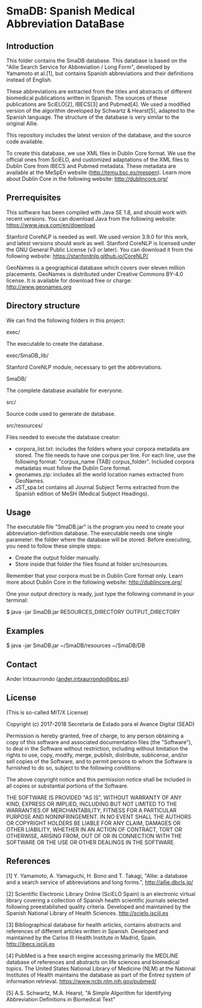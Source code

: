 # SmaDB: Spanish Medical Abbreviation DataBase

## Introduction

This folder contains the SmaDB database. This database is based on the "Allie Search Service for Abbreviation / Long Form", developed by Yamamoto et al.[1], but contains Spanish abbreviations and their definitions instead of English.

These abbreviations are extracted from the titles and abstracts of different biomedical publications written in Spanish. The sources of these publications are SciELO[2], IBECS[3] and Pubmed[4]. We used a modified version of the algorithm developed by Schwartz & Hearst[5], adapted to the Spanish language. The structure of the database is very similar to the original Allie.

This repository includes the latest version of the database, and the source code available.

To create this database, we use XML files in Dublin Core format. We use the official ones from SciELO, and customized adaptations of the XML files to Dublin Core from IBECS and Pubmed metadata. These metadata are available at the MeSpEn website (http://temu.bsc.es/mespen). Learn more about Dublin Core in the following website: http://dublincore.org/

## Prerrequisites

This software has been compiled with Java SE 1.8, and should work with recent versions. You can download Java from the following website: https://www.java.com/en/download

Stanford CoreNLP is needed as well. We used version 3.9.0 for this work, and latest versions should work as well. Stanford CoreNLP is licensed under the GNU General Public License (v3 or later). You can download it from the following website: https://stanfordnlp.github.io/CoreNLP/

GeoNames is a geographical database which covers over eleven million placements. GeoNames is distributed under Creative Commons BY-4.0 license. It is available for download free or charge: http://www.geonames.org

## Directory structure

We can find the following folders in this project:

exec/

The executable to create the database.

exec/SmaDB_lib/

Stanford CoreNLP module, necessary to get the abbreviations.

SmaDB/

The complete database available for everyone.

src/

Source code used to generate de database.

src/resources/

Files needed to execute the database creator:
- corpora_list.txt: includes the folders where your corpora metadata are stored. The file needs to have one corpus per line. For each line, use the following format: "corpus_name {TAB} corpus_folder". Included corpora metadatas must follow the Dublin Core format.
- geonames.zip: includes all the world location names extracted from GeoNames.
- JST_spa.txt contains all Journal Subject Terms extracted from the Spanish edition of MeSH (Medical Subject Headings). 

## Usage

The executable file "SmaDB.jar" is the program you need to create your abbreviation-definition database. The executable needs one single parameter: the folder where the database will be stored. Before executing, you need to follow these simple steps:
- Create the output folder manually.
- Store inside that folder the files found at folder src/resources.

Remember that your corpora must be in Dublin Core format only. Learn more about Dublin Core in the following website: http://dublincore.org/

One your output directory is ready, just type the following command in your terminal:

$ java -jar SmaDB.jar RESOURCES_DIRECTORY OUTPUT_DIRECTORY

## Examples

$ java -jar SmaDB.jar ~/SmaDB/resources ~/SmaDB/DB

## Contact

Ander Intxaurrondo (ander.intxaurrondo@bsc.es)

## License

(This is so-called MIT/X License)

Copyright (c) 2017-2018 Secretaría de Estado para el Avance Digital (SEAD)

Permission is hereby granted, free of charge, to any person obtaining a copy of this software and associated documentation files (the "Software"), to deal in the Software without restriction, including without limitation the rights to use, copy, modify, merge, publish, distribute, sublicense, and/or sell copies of the Software, and to permit persons to whom the Software is furnished to do so, subject to the following conditions:

The above copyright notice and this permission notice shall be included in all copies or substantial portions of the Software.

THE SOFTWARE IS PROVIDED "AS IS", WITHOUT WARRANTY OF ANY KIND, EXPRESS OR IMPLIED, INCLUDING BUT NOT LIMITED TO THE WARRANTIES OF MERCHANTABILITY, FITNESS FOR A PARTICULAR PURPOSE AND NONINFRINGEMENT. IN NO EVENT SHALL THE AUTHORS OR COPYRIGHT HOLDERS BE LIABLE FOR ANY CLAIM, DAMAGES OR OTHER LIABILITY, WHETHER IN AN ACTION OF CONTRACT, TORT OR OTHERWISE, ARISING FROM, OUT OF OR IN CONNECTION WITH THE SOFTWARE OR THE USE OR OTHER DEALINGS IN THE SOFTWARE.

## References

[1] Y. Yamamoto, A. Yamaguchi, H. Bono and T. Takagi, "Allie: a database and a search service of abbreviations and long forms.", http://allie.dbcls.jp/

[2] Scientific Electronic Library Online (SciELO Spain) is an electronic virtual library covering a collection of Spanish health scientific journals selected following preestablished quality criteria. Developed and maintained by the Spanish National Library of Health Sciences.  http://scielo.isciii.es

[3] Bibliographical database for health articles, contains abstracts and references of different articles written in Spanish. Developed and maintained by the Carlos III Health Institute in Madrid, Spain. http://ibecs.isciii.es

[4] PubMed is a free search engine accessing primarily the MEDLINE database of references and abstracts on life sciences and biomedical topics. The United States National Library of Medicine (NLM) at the National Institutes of Health maintains the database as part of the Entrez system of information retrieval. https://www.ncbi.nlm.nih.gov/pubmed/

[5] A.S. Schwartz, M.A. Hearst, "A Simple Algorithm for Identifying Abbreviation Definitions in Biomedical Text"
